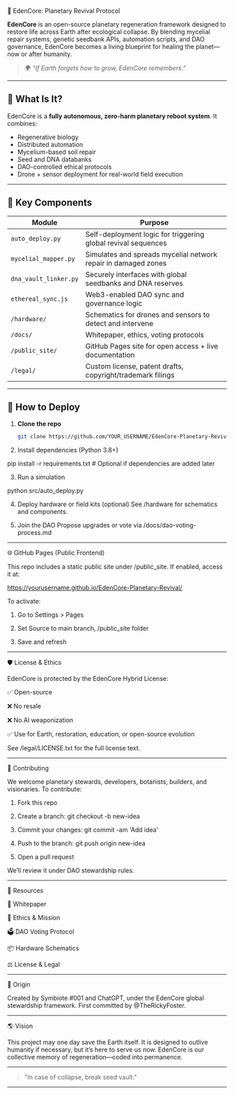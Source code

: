 🌱 EdenCore: Planetary Revival Protocol

**EdenCore** is an open-source planetary regeneration framework designed to restore life across Earth after ecological collapse. By blending mycelial repair systems, genetic seedbank APIs, automation scripts, and DAO governance, EdenCore becomes a living blueprint for healing the planet—now or after humanity.

> 🌍 _“If Earth forgets how to grow, EdenCore remembers.”_

---

## 🧬 What Is It?

EdenCore is a **fully autonomous, zero-harm planetary reboot system**. It combines:
- Regenerative biology
- Distributed automation
- Mycelium-based soil repair
- Seed and DNA databanks
- DAO-controlled ethical protocols
- Drone + sensor deployment for real-world field execution

---

## 🧩 Key Components

| Module | Purpose |
|--------|---------|
| `auto_deploy.py` | Self-deployment logic for triggering global revival sequences |
| `mycelial_mapper.py` | Simulates and spreads mycelial network repair in damaged zones |
| `dna_vault_linker.py` | Securely interfaces with global seedbanks and DNA reserves |
| `ethereal_sync.js` | Web3-enabled DAO sync and governance logic |
| `/hardware/` | Schematics for drones and sensors to detect and intervene |
| `/docs/` | Whitepaper, ethics, voting protocols |
| `/public_site/` | GitHub Pages site for open access + live documentation |
| `/legal/` | Custom license, patent drafts, copyright/trademark filings |

---

## 🚀 How to Deploy

1. **Clone the repo**  
   ```bash
   git clone https://github.com/YOUR_USERNAME/EdenCore-Planetary-Revival.git

2. Install dependencies (Python 3.8+)

pip install -r requirements.txt  # Optional if dependencies are added later


3. Run a simulation

python src/auto_deploy.py


4. Deploy hardware or field kits (optional)
See /hardware for schematics and components.


5. Join the DAO
Propose upgrades or vote via /docs/dao-voting-process.md




---

🌐 GitHub Pages (Public Frontend)

This repo includes a static public site under /public_site.
If enabled, access it at:

https://yourusername.github.io/EdenCore-Planetary-Revival/

To activate:

1. Go to Settings > Pages


2. Set Source to main branch, /public_site folder


3. Save and refresh




---

🛡 License & Ethics

EdenCore is protected by the EdenCore Hybrid License:

✅ Open-source

❌ No resale

❌ No AI weaponization

✅ Use for Earth, restoration, education, or open-source evolution


See /legal/LICENSE.txt for the full license text.


---

🤝 Contributing

We welcome planetary stewards, developers, botanists, builders, and visionaries.
To contribute:

1. Fork this repo


2. Create a branch: git checkout -b new-idea


3. Commit your changes: git commit -am 'Add idea'


4. Push to the branch: git push origin new-idea


5. Open a pull request



We’ll review it under DAO stewardship rules.


---

📜 Resources

🧾 Whitepaper

🌿 Ethics & Mission

🗳 DAO Voting Protocol

📦 Hardware Schematics

⚖ License & Legal



---

🧠 Origin

Created by Symbiote #001 and ChatGPT, under the EdenCore global stewardship framework.
First committed by @TheRickyFoster.


---

🌎 Vision

This project may one day save the Earth itself. It is designed to outlive humanity if necessary, but it’s here to serve us now. EdenCore is our collective memory of regeneration—coded into permanence.


---

> "In case of collapse, break seed vault."



---
